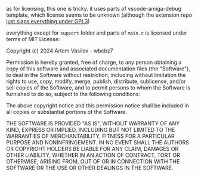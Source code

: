 as for licensing, this one is tricky. it uses parts of vscode-amiga-debug template, which license seems to be unknown (although the extension repo [just slaps everything under GPL3](https://github.com/BartmanAbyss/vscode-amiga-debug/blob/master/LICENSE))

everything except for `support` folder and parts of `main.c` is licensed under terms of MIT License:

Copyright (c) 2024 Artem Vasilev - wbcbz7

Permission is hereby granted, free of charge, to any person obtaining a copy
of this software and associated documentation files (the "Software"), to deal
in the Software without restriction, including without limitation the rights
to use, copy, modify, merge, publish, distribute, sublicense, and/or sell
copies of the Software, and to permit persons to whom the Software is
furnished to do so, subject to the following conditions:

The above copyright notice and this permission notice shall be included in all
copies or substantial portions of the Software.

THE SOFTWARE IS PROVIDED "AS IS", WITHOUT WARRANTY OF ANY KIND, EXPRESS OR
IMPLIED, INCLUDING BUT NOT LIMITED TO THE WARRANTIES OF MERCHANTABILITY,
FITNESS FOR A PARTICULAR PURPOSE AND NONINFRINGEMENT. IN NO EVENT SHALL THE
AUTHORS OR COPYRIGHT HOLDERS BE LIABLE FOR ANY CLAIM, DAMAGES OR OTHER
LIABILITY, WHETHER IN AN ACTION OF CONTRACT, TORT OR OTHERWISE, ARISING FROM,
OUT OF OR IN CONNECTION WITH THE SOFTWARE OR THE USE OR OTHER DEALINGS IN THE
SOFTWARE.